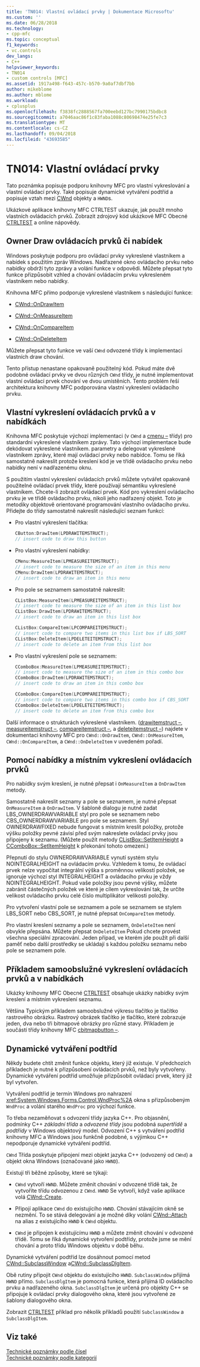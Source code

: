 ```yaml
---
title: 'TN014: Vlastní ovládací prvky | Dokumentace Microsoftu'
ms.custom: ''
ms.date: 06/28/2018
ms.technology:
- cpp-mfc
ms.topic: conceptual
f1_keywords:
- vc.controls
dev_langs:
- C++
helpviewer_keywords:
- TN014
- custom controls [MFC]
ms.assetid: 1917a498-f643-457c-b570-9a0af7dbf7bb
author: mikeblome
ms.author: mblome
ms.workload:
- cplusplus
ms.openlocfilehash: f3838fc2888567fa700eebd127bc7990175bdbc8
ms.sourcegitcommit: a7046aac86f1c83faba1088c80698474e25fe7c3
ms.translationtype: MT
ms.contentlocale: cs-CZ
ms.lasthandoff: 09/04/2018
ms.locfileid: "43693585"
---
```

# <a name="tn014-custom-controls"></a>TN014: Vlastní ovládací prvky

Tato poznámka popisuje podporu knihovny MFC pro vlastní vykreslování a vlastní ovládací prvky. Také popisuje dynamické vytváření podtříd a popisuje vztah mezi [CWnd](../mfc/reference/cwnd-class.md) objekty a `HWND`s.

Ukázkové aplikace knihovny MFC CTRLTEST ukazuje, jak použít mnoho vlastních ovládacích prvků. Zobrazit zdrojový kód ukázkové MFC Obecné [CTRLTEST](../visual-cpp-samples.md) a online nápovědy.

## <a name="owner-draw-controlsmenus"></a>Owner Draw ovládacích prvků či nabídek

Windows poskytuje podporu pro ovládací prvky vykreslené vlastníkem a nabídek s použitím zpráv Windows. Nadřazené okno ovládacího prvku nebo nabídky obdrží tyto zprávy a volání funkce v odpovědi. Můžete přepsat tyto funkce přizpůsobit vzhled a chování ovládacím prvku vykresleném vlastníkem nebo nabídky.

Knihovna MFC přímo podporuje vykreslené vlastníkem s následující funkce:

- [CWnd::OnDrawItem](../mfc/reference/cwnd-class.md#ondrawitem)

- [CWnd::OnMeasureItem](../mfc/reference/cwnd-class.md#onmeasureitem)

- [CWnd::OnCompareItem](../mfc/reference/cwnd-class.md#oncompareitem)

- [CWnd::OnDeleteItem](../mfc/reference/cwnd-class.md#ondeleteitem)

Můžete přepsat tyto funkce ve vaší `CWnd` odvozené třídy k implementaci vlastních draw chování.

Tento přístup nenastane opakovaně použitelný kód. Pokud máte dvě podobné ovládací prvky ve dvou různých `CWnd` třídy, je nutné implementovat vlastní ovládací prvek chování ve dvou umístěních. Tento problém řeší architektura knihovny MFC podporována vlastní vykreslení ovládacího prvku.

## <a name="self-draw-controls-and-menus"></a>Vlastní vykreslení ovládacích prvků a v nabídkách

Knihovna MFC poskytuje výchozí implementaci (v `CWnd` a [cmenu –](../mfc/reference/cmenu-class.md) třídy) pro standardní vykreslené vlastníkem zprávy. Tato výchozí implementace bude dekódovat vykreslené vlastníkem. parametry a delegovat vykreslené vlastníkem zprávy, které mají ovládací prvky nebo nabídce. Tomu se říká samostatně nakreslit protože kreslení kód je ve třídě ovládacího prvku nebo nabídky není v nadřazenému oknu.

S použitím vlastní vykreslení ovládacích prvků můžete vytvářet opakovaně použitelné ovládací prvek třídy, které používají sémantiku vykreslené vlastníkem. Chcete-li zobrazit ovládací prvek. Kód pro vykreslení ovládacího prvku je ve třídě ovládacího prvku, nikoli jeho nadřazený objekt. Toto je metodiky objektově orientované programování vlastního ovládacího prvku. Přidejte do třídy samostatně nakreslit následující seznam funkcí:

- Pro vlastní vykreslení tlačítka:

    ```cpp
    CButton:DrawItem(LPDRAWITEMSTRUCT);
    // insert code to draw this button
    ```

- Pro vlastní vykreslení nabídky:

    ```cpp
    CMenu:MeasureItem(LPMEASUREITEMSTRUCT);
    // insert code to measure the size of an item in this menu
    CMenu:DrawItem(LPDRAWITEMSTRUCT);
    // insert code to draw an item in this menu
    ```

- Pro pole se seznamem samostatně nakreslit:

    ```cpp
    CListBox:MeasureItem(LPMEASUREITEMSTRUCT);
    // insert code to measure the size of an item in this list box
    CListBox:DrawItem(LPDRAWITEMSTRUCT);
    // insert code to draw an item in this list box

    CListBox:CompareItem(LPCOMPAREITEMSTRUCT);
    // insert code to compare two items in this list box if LBS_SORT
    CListBox:DeleteItem(LPDELETEITEMSTRUCT);
    // insert code to delete an item from this list box
    ```

- Pro vlastní vykreslení pole se seznamem:

    ```cpp
    CComboBox:MeasureItem(LPMEASUREITEMSTRUCT);
    // insert code to measure the size of an item in this combo box
    CComboBox:DrawItem(LPDRAWITEMSTRUCT);
    // insert code to draw an item in this combo box

    CComboBox:CompareItem(LPCOMPAREITEMSTRUCT);
    // insert code to compare two items in this combo box if CBS_SORT
    CComboBox:DeleteItem(LPDELETEITEMSTRUCT);
    // insert code to delete an item from this combo box
    ```

Další informace o strukturách vykreslené vlastníkem. ([drawitemstruct –](../mfc/reference/drawitemstruct-structure.md), [measureitemstruct –](../mfc/reference/measureitemstruct-structure.md), [compareitemstruct –](../mfc/reference/compareitemstruct-structure.md), a [deleteitemstruct –](../mfc/reference/deleteitemstruct-structure.md)) najdete v dokumentaci knihovny MFC pro `CWnd::OnDrawItem`, `CWnd::OnMeasureItem`, `CWnd::OnCompareItem`, a `CWnd::OnDeleteItem` v uvedeném pořadí.

## <a name="using-self-draw-controls-and-menus"></a>Pomocí nabídky a místním vykreslení ovládacích prvků

Pro nabídky svým kreslení, je nutné přepsat i `OnMeasureItem` a `OnDrawItem` metody.

Samostatně nakreslit seznamy a pole se seznamem, je nutné přepsat `OnMeasureItem` a `OnDrawItem`. V šabloně dialogu je nutné zadat LBS_OWNERDRAWVARIABLE styl pro pole se seznamem nebo CBS_OWNERDRAWVARIABLE pro pole se seznamem. Styl OWNERDRAWFIXED nebude fungovat s místním kreslit položky, protože výšku položky pevné závisí před svým nakreslete ovládací prvky jsou připojeny k seznamu. (Můžete použít metody [CListBox::SetItemHeight](../mfc/reference/clistbox-class.md#setitemheight) a [CComboBox::SetItemHeight](../mfc/reference/ccombobox-class.md#setitemheight) k překonání tohoto omezení.)

Přepnutí do stylu OWNERDRAWVARIABLE vynutí systém stylu NOINTEGRALHEIGHT na ovládacím prvku. Vzhledem k tomu, že ovládací prvek nelze vypočítat integrální výška s proměnnou velikostí položek, se ignoruje výchozí styl INTEGRALHEIGHT a ovládacího prvku je vždy NOINTEGRALHEIGHT. Pokud vaše položky jsou pevné výšky, můžete zabránit částečných položek ve které je cílem vykreslování tak, že určíte velikost ovládacího prvku celé číslo multiplikátor velikosti položky.

Pro vytvoření vlastní pole se seznamem a pole se seznamem se stylem LBS_SORT nebo CBS_SORT, je nutné přepsat `OnCompareItem` metody.

Pro vlastní kreslení seznamy a pole se seznamem, `OnDeleteItem` není obvykle přepsána. Můžete přepsat `OnDeleteItem` Pokud chcete provést všechna speciální zpracování. Jeden případ, ve kterém jde použít při další paměť nebo další prostředky se ukládají s každou položku seznamu nebo pole se seznamem pole.

## <a name="examples-of-self-drawing-controls-and-menus"></a>Příkladem samoobslužné vykreslení ovládacích prvků a v nabídkách

Ukázky knihovny MFC Obecné [CTRLTEST](../visual-cpp-samples.md) obsahuje ukázky nabídky svým kreslení a místním vykreslení seznamu.

Většina Typickým příkladem samoobslužné výkresu tlačítko je tlačítko rastrového obrázku. Rastrový obrázek tlačítko je tlačítko, které zobrazuje jeden, dva nebo tři bitmapové obrázky pro různé stavy. Příkladem je součástí třídy knihovny MFC [cbitmapbutton –](../mfc/reference/cbitmapbutton-class.md).

## <a name="dynamic-subclassing"></a>Dynamické vytváření podtříd

Někdy budete chtít změnit funkce objektu, který již existuje. V předchozích příkladech je nutné k přizpůsobení ovládacích prvků, než byly vytvořeny. Dynamické vytváření podtříd umožňuje přizpůsobit ovládací prvek, který již byl vytvořen.

Vytváření podtříd je termín Windows pro nahrazení <xref:System.Windows.Forms.Control.WndProc%2A> okna s přizpůsobeným `WndProc` a volání starého `WndProc` pro výchozí funkce.

To třeba nezaměňovat s odvození třídy jazyka C++. Pro objasnění, podmínky C++ *základní třída* a *odvozené třídy* jsou podobná *supertřídě* a *podtřídy* v Windows objektový model. Odvození C++ s vytváření podtříd knihovny MFC a Windows jsou funkčně podobné, s výjimkou C++ nepodporuje dynamické vytváření podtříd.

`CWnd` Třída poskytuje připojení mezi objekt jazyka C++ (odvozený od `CWnd`) a objekt okna Windows (označované jako `HWND`).

Existují tři běžné způsoby, které se týkají:

- `CWnd` vytvoří `HWND`. Můžete změnit chování v odvozené třídě tak, že vytvoříte třídu odvozenou z `CWnd`. `HWND` Se vytvoří, když vaše aplikace volá [CWnd::Create](../mfc/reference/cwnd-class.md#create).

- Připojí aplikace `CWnd` do existujícího `HWND`. Chování stávajícím okně se nezmění. To se stává delegování a je možné díky volání [CWnd::Attach](../mfc/reference/cwnd-class.md#attach) na alias z existujícího `HWND` k `CWnd` objektu.

- `CWnd` je připojen k existujícímu `HWND` a můžete změnit chování v odvozené třídě. Tomu se říká dynamické vytvoření podtřídy, protože jsme se mění chování a proto třídu Windows objektu v době běhu.

Dynamické vytváření podtříd lze dosáhnout pomocí metod [CWnd::SubclassWindow](../mfc/reference/cwnd-class.md#subclasswindow) a[CWnd::SubclassDlgItem](../mfc/reference/cwnd-class.md#subclassdlgitem).

Obě rutiny připojit `CWnd` objektu do existujícího `HWND`. `SubclassWindow` přijímá `HWND` přímo. `SubclassDlgItem` je pomocná funkce, která přijímá ID ovládacího prvku a nadřazeného okna. `SubclassDlgItem` je určená pro objekty C++ se připojuje k ovládací prvky dialogového okna, které jsou vytvořené ze šablony dialogového okna.

Zobrazit [CTRLTEST](../visual-cpp-samples.md) příklad pro několik příkladů použití `SubclassWindow` a `SubclassDlgItem`.

## <a name="see-also"></a>Viz také

[Technické poznámky podle čísel](../mfc/technical-notes-by-number.md)  
[Technické poznámky podle kategorií](../mfc/technical-notes-by-category.md)  
